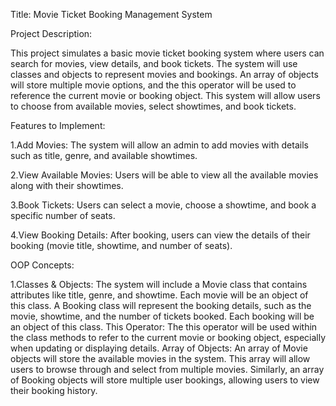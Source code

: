 Title: Movie Ticket Booking Management System

Project Description:

This project simulates a basic movie ticket booking system where users can search for movies, view details, and book tickets. The system will use classes and objects to represent movies and bookings. An array of objects will store multiple movie options, and the this operator will be used to reference the current movie or booking object. This system will allow users to choose from available movies, select showtimes, and book tickets.


Features to Implement:

1.Add Movies:
The system will allow an admin to add movies with details such as title, genre, and available showtimes.

2.View Available Movies:
Users will be able to view all the available movies along with their showtimes.

3.Book Tickets:
Users can select a movie, choose a showtime, and book a specific number of seats.

4.View Booking Details:
After booking, users can view the details of their booking (movie title, showtime, and number of seats).

OOP Concepts:

1.Classes & Objects:
The system will include a Movie class that contains attributes like title, genre, and showtime. Each movie will be an object of this class.
A Booking class will represent the booking details, such as the movie, showtime, and the number of tickets booked. Each booking will be an object of this class.
This Operator:
The this operator will be used within the class methods to refer to the current movie or booking object, especially when updating or displaying details.
Array of Objects:
An array of Movie objects will store the available movies in the system. This array will allow users to browse through and select from multiple movies.
Similarly, an array of Booking objects will store multiple user bookings, allowing users to view their booking history.

